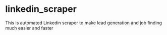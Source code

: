 # linkedin_scraper
 This is automated Linkedin scraper to make lead generation and job finding much easier and faster
